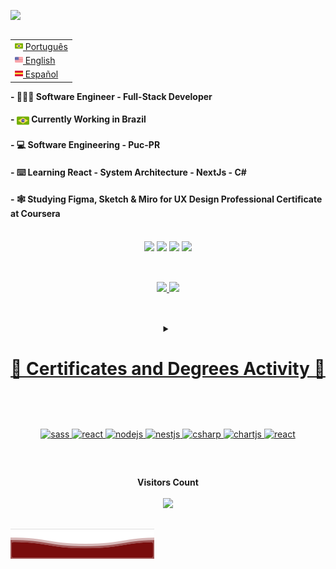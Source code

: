 <img src="images/header_en.svg"></img>
<table align="right">
 <tr><td><a href="README_br.md"><img src="images/br-flag.png" height="13"> Português</a></td></tr>
 <tr><td><a href="README.md"><img src="images/us-flag.png" height="13"> English</a></td></tr>
 <tr><td><a href="README_sp.md"><img src="images/sp-flag.png" height="13"> Español</a></td></tr>
</table>
<div class="left" align="left" display="flex" flex-direction="column">
 <h4>- 👨🏽‍💻 Software Engineer - Full-Stack Developer</h4>
 <h4>-  <img src="images/br-flag.png" height="20" align="center">  Currently Working in Brazil
 <h4>- 💻 Software Engineering - Puc-PR</h4>
 <h4>- ⌨️ Learning React - System Architecture - NextJs - C# </h4>
 <h4>- 🕸️ Studying Figma, Sketch & Miro for UX Design Professional Certificate at Coursera</h4>
</div>
 <br>
 <div>
 <div class= "connectWithMe" align="center">
  <a href = "mailto:victorgabrielnamelo@gmail.com"><img src="https://img.shields.io/badge/-Gmail-%23333?style=for-the-badge&logo=gmail&logoColor=white" target="_blank"></a>
  <a href="https://www.linkedin.com/in/victorgnascimento/" target="_blank"><img src="https://img.shields.io/badge/-LinkedIn-%230077B5?style=for-the-badge&logo=linkedin&logoColor=white" target="_blank"></a>
  <a href="https://www.coursera.org/user/c64b35a0a3552907b1a917c0f2ec2f2d" target="_blank"><img src="https://img.shields.io/badge/Coursera-0056D2?style=for-the-badge&logo=Coursera&logoColor=white" target="_blank"></a>
  <a href="https://www.instagram.com/victorgbn_" target="_blank"><img src="https://img.shields.io/badge/-Instagram-%23E4405F?style=for-the-badge&logo=instagram&logoColor=white" target="_blank"></a>
 </div>
  
  ##
 
 <br> 
 
 <div align="center">
  <a href="https://victorgabrielnascimento">
  <img height="180em" src="https://github-readme-stats.vercel.app/api?username=victorgabrielnascimento&show_icons=true&theme=tokyonight&include_all_commits=true&count_private=true"/>
  <img height="180em" src="https://github-readme-stats.vercel.app/api/top-langs/?username=victorgabrielnascimento&layout=compact&langs_count=7&theme=tokyonight"/>
</div>

 ##
<br>
  <details align="center"> 
  <summary><h1>🥇 Certificates and Degrees Activity 🥇</h1></summary>

   <details>
    <summary><button>SHOW</button><img src="images/Courses/Coursera.png"></img></summary>
      <p>My experience with Coursera was awesome! The platform provided me with an incredible opportunity to expand my knowledge and skills for free, just for sharing my life history at they financial assistance program. From the moment I started exploring the courses, I was captivated by the diverse range of subjects available. The platform's user-friendly interface made it easy for me to navigate and access high-quality course materials. I appreciated the flexibility of being able to learn at my own pace, fitting the coursework into my busy schedule, and that made for me believe Coursera the best site to learn tech for free in hole internet.</p>
      <details>
       <summary><h3>Google Technical Support Fundamentals</h3></summary>
        <img src="images/Courses/Google.png"></img>
      </details>
      <details>
       <summary><h3>Google Foundations of Project Management</h3></summary>
        <img src="images/Courses/Google.png"></img>
      </details>
      <details>
       <summary><h3>Google IT Security: Defense against the Digital</h3></summary>
        <img src="images/Courses/Google.png"></img>
      </details>
      <details>
       <summary><h3>IBM Full Stack Software Developer Assessment</h3></summary>
        <img src="images/Courses/IBM.png"></img>
      </details>

   </details>
   
   <details>
    <summary><button>SHOW</button><img src="images/Courses/NTTDATA.png"></img></summary>
      <details>
        <summary><h3> SAP ABAP Academy </h2></summary>
         <p>I recived the oportunity to learn about SAP language right from NTT DATA, was a 1 mounth academy, 4 hours per day, passing trought chalenges, exercises and a final project that simulates a real project comun asked from companys as a ABAP Developer. It was an amazing jorney, I made a lot of networking, learn with people, helping people and bring some this people to my personal life, this academy tourn me in a hunter to knolage and networking, I will never forget this experience.</p>
       </details>
   </details>

   <details>
    <summary><button>SHOW</button><img src="images/Courses/Work.png"></img></summary>
     <p>I recived the oportunity to study for free in this tech school, I need to pass in a write interview teeling them about me and my history, my goals and what this opportunity could give. Only some people could pass and receive de aid to study at the plataform. There have amazing courses to learn since personal growt to code languages or software.</p>
      <details>
       <summary><h3>Sass</h3></summary>
      </details>
      <details>
       <summary><h3>Figma</h3></summary>
      </details>
      <details>
       <summary><h3>HTML 5</h3></summary>
      </details>
      <details>
       <summary><h3>Soft Skills</h3></summary>
      </details>
      <details>
       <summary><h3>Comunication</h3></summary>
      </details>
      <details>
       <summary><h3>Google Cloud</h3></summary>
      </details>
      <details>
       <summary><h3>Leadership and People Management</h3></summary>
      </details>
   </details> 

   <details>
    <summary><button>SHOW</button><img src="images/Courses/Bradesco.png"></img></summary>
    <p>The Bradesco Foundation offers to students all courses for free at them website, the courses are really helpful to learn and apply all the knolege received from the course to do the exercises and tests to won the certificates from the website, everyone can subscribe to do the courses and recive certificates for free and learn more about what they offer in they courses, they have courses to many areas, since IT to company management!</p>
      <details>
        <summary><h3>Advenced HTML</h3></summary>
      </details>
      <details>
       <summary><h3>I.T Systems Projects</h3></summary>
      </details>
      <details>
       <summary><h3>Project Management</h3></summary>
      </details>
      <details>
       <summary><h3>Introduction to HTML, CSS and JavaScript</h3></summary>
       </details>
   </details>
 
   <details>
    <summary><button >SHOW</button><img src="images/Courses/micr.png"></img></summary>
     <p>Looking to improve myself more, both in skills and mindset, I discovered this program, Brasil+ Digital with support from Microsoft, they offer several quality courses with a lot of documentation and exercises for those interested free of charge, some of the courses are not translated for everyone languages (which was not a barrier for me) but there is a vast availability of relevant content from different specializations, I decided to focus my strengths on AI, the platform is great and very complete, I recommend it 100%!</p>
      <h4>AI for Financial Services</h4>
      <h4>AI Strategy to Drive Business Value</h4>
      <h4>Principles Guiding the Responsible Use of AI</h4>
   </details>  
</details>
  
 ##
<br>
<div>
 <p align="center"> 
 <a href="https://svelte.dev/ target="_blank" rel="noreferrer"> <img src="https://img.shields.io/badge/Svelte-4A4A55?style=for-the-badge&logo=svelte&logoColor=FF3E00" alt="sass" width="100" height="30"/> </a>
 <a href="https://reactjs.org/" target="_blank" rel="noreferrer"> <img src="https://img.shields.io/badge/React-20232A?style=for-the-badge&logo=react&logoColor=61DAFB" alt="react" width="100" height="30"/> </a>
 <a href="https://nodejs.org" target="_blank" rel="noreferrer"> <img src="https://img.shields.io/badge/Node.js-339933?style=for-the-badge&logo=nodedotjs&logoColor=white" alt="nodejs" width="100" height="30"/> </a>
 <a href="https://nestjs.com/" target="_blank" rel="noreferrer"> <img src="https://img.shields.io/badge/-NestJs-ea2845?style=flat-square&logo=nestjs&logoColor=white" alt="nestjs" width="100" height="30"/> </a>
 <a href="https://dotnet.microsoft.com/pt-br/languages/csharp" target="_blank" rel="noreferrer"> <img src="https://img.shields.io/badge/C%23-239120?style=for-the-badge&logo=c-sharp&logoColor=white" alt="csharp" width="100" height="30"/> </a>
 <a href="https://www.chartjs.org" target="_blank" rel="noreferrer"> <img src="https://img.shields.io/badge/Python-FFD43B?style=for-the-badge&logo=python&logoColor=blue" alt="chartjs" width="100" height="30"/> </a>
 <a href="https://www.mysql.com/" target="_blank" rel="noreferrer"> <img src="https://img.shields.io/badge/MySQL-00000F?style=for-the-badge&logo=mysql&logoColor=white" alt="react" width="80" height="30"/> </a>
</p>
</div>
  
  ##

 <br><p align="center"><b>Visitors Count</b></p>  
<p align="center"><img align="center" src="https://profile-counter.glitch.me/{victorgabrielnascimento}/count.svg" /></p> 
<br></div>
<img src="images/header_end.svg"></img>
